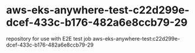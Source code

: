 # aws-eks-anywhere-test-c22d299e-dcef-433c-b176-482a6e8ccb79-29
repository for use with E2E test job aws-eks-anywhere-test:c22d299e-dcef-433c-b176-482a6e8ccb79-29
